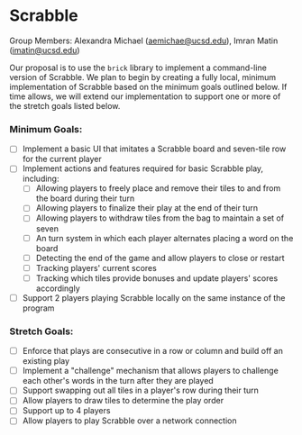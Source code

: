 # Scrabble

Group Members: Alexandra Michael (aemichae@ucsd.edu), Imran Matin (imatin@ucsd.edu)

Our proposal is to use the `brick` library to implement a command-line version of Scrabble.
We plan to begin by creating a fully local, minimum implementation of Scrabble based on the
minimum goals outlined below. If time allows, we will extend our implementation to support
one or more of the stretch goals listed below.

### Minimum Goals:
- [ ] Implement a basic UI that imitates a Scrabble board and seven-tile row for the current player
- [ ] Implement actions and features required for basic Scrabble play, including:
  - [ ] Allowing players to freely place and remove their tiles to and from the board during their turn
  - [ ] Allowing players to finalize their play at the end of their turn
  - [ ] Allowing players to withdraw tiles from the bag to maintain a set of seven
  - [ ] An turn system in which each player alternates placing a word on the board
  - [ ] Detecting the end of the game and allow players to close or restart
  - [ ] Tracking players' current scores
  - [ ] Tracking which tiles provide bonuses and update players' scores accordingly
- [ ] Support 2 players playing Scrabble locally on the same instance of the program

### Stretch Goals:
- [ ] Enforce that plays are consecutive in a row or column and build off an existing play
- [ ] Implement a "challenge" mechanism that allows players to challenge each other's words in
  the turn after they are played
- [ ] Support swapping out all tiles in a player's row during their turn
- [ ] Allow players to draw tiles to determine the play order
- [ ] Support up to 4 players
- [ ] Allow players to play Scrabble over a network connection
